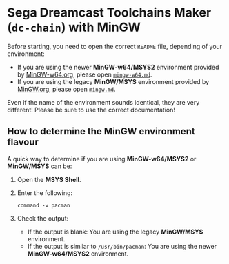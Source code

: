 # Sega Dreamcast Toolchains Maker (`dc-chain`) with MinGW #

Before starting, you need to open the correct `README` file, depending of
your environment:

* If you are using the newer **MinGW-w64/MSYS2** environment provided by
  [MinGW-w64.org](https://mingw-w64.org/), please open
  [`mingw-w64.md`](mingw-w64.md).
* If you are using the legacy **MinGW/MSYS** environment provided by
  [MinGW.org](http://www.mingw.org), please open [`mingw.md`](mingw.md).

Even if the name of the environment sounds identical, they are very different!
Please be sure to use the correct documentation!

## How to determine the MinGW environment flavour

A quick way to determine if you are using **MinGW-w64/MSYS2** or **MinGW/MSYS**
can be:

1. Open the **MSYS Shell**.

2. Enter the following:
    ```
    command -v pacman
    ```  
3. Check the output:

	* If the output is blank: You are using the legacy **MinGW/MSYS**
      environment.
	* If the output is similar to `/usr/bin/pacman`: You are using the newer 
      **MinGW-w64/MSYS2** environment.
